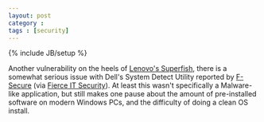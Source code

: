 ```yaml
---
layout: post
category : 
tags : [security]
---
```

{% include JB/setup %}


Another vulnerability on the heels of [Lenovo's Superfish](http://support.lenovo.com/us/en/product_security/superfish), there is a somewhat serious issue with Dell's System Detect Utility reported by 
[F-Secure](https://www.f-secure.com/weblog/archives/00002800.html) (via [Fierce IT Security](http://www.fierceitsecurity.com/story/hackers-still-able-seize-control-dell-computers-using-faulty-diagnostic-too/2015-04-07?utm_medium=nl&utm_source=internal)).  At least this wasn't specifically a Malware-like application, but still makes one pause about the amount of pre-installed software on modern Windows PCs, and the difficulty of doing a clean OS install.
